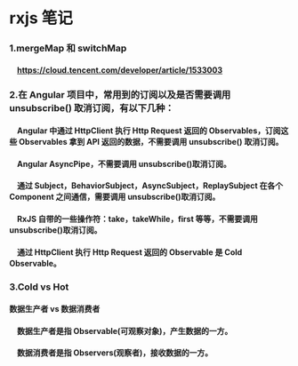 # rxjs 笔记  
### 1.mergeMap 和 switchMap  
#### &emsp;https://cloud.tencent.com/developer/article/1533003  

### 2.在 Angular 项目中，常用到的订阅以及是否需要调用 unsubscribe() 取消订阅，有以下几种：  
#### &emsp;Angular 中通过 HttpClient 执行 Http Request 返回的 Observables，订阅这些 Observables 拿到 API 返回的数据，不需要调用 unsubscribe() 取消订阅。  
#### &emsp;Angular AsyncPipe，不需要调用 unsubscribe()取消订阅。  
#### &emsp;通过 Subject，BehaviorSubject，AsyncSubject，ReplaySubject 在各个 Component 之间通信，需要调用 unsubscribe()取消订阅。  
#### &emsp;RxJS 自带的一些操作符：take，takeWhile，first 等等，不需要调用 unsubscribe()取消订阅。   
#### &emsp;通过 HttpClient 执行 Http Request 返回的 Observable 是 Cold Observable。  

### 3.Cold vs Hot  
#### 数据生产者 vs 数据消费者  
#### &emsp;数据生产者是指 Observable(可观察对象)，产生数据的一方。   
#### &emsp;数据消费者是指 Observers(观察者)，接收数据的一方。
